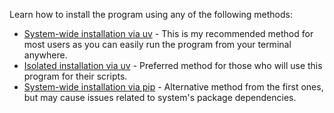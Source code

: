 Learn how to install the program using any of the following methods:

- [System-wide installation via uv](system-wide-installation-via-uv.md) - This is my recommended method for most users as you can easily run the program from your terminal anywhere.
- [Isolated installation via uv](isolated-installation-via-uv.md) - Preferred method for those who will use this program for their scripts.
- [System-wide installation via pip](system-wide-installation-via-pip.md) - Alternative method from the first ones, but may cause issues related to system's package dependencies.
